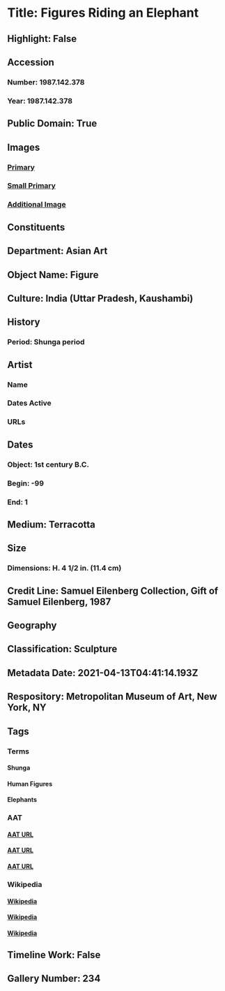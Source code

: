 # Title: Figures Riding an Elephant
## Highlight: False
## Accession
### Number: 1987.142.378
### Year: 1987.142.378
## Public Domain: True
## Images
### [Primary](https://images.metmuseum.org/CRDImages/as/original/1987_142_378_F.jpg)
### [Small Primary](https://images.metmuseum.org/CRDImages/as/web-large/1987_142_378_F.jpg)
### [Additional Image](https://images.metmuseum.org/CRDImages/as/original/1987_142_378_B.jpg)
## Constituents
## Department: Asian Art
## Object Name: Figure
## Culture: India (Uttar Pradesh, Kaushambi)
## History
### Period: Shunga period
## Artist
### Name
### Dates Active
### URLs
## Dates
### Object: 1st century B.C.
### Begin: -99
### End: 1
## Medium: Terracotta
## Size
### Dimensions: H. 4 1/2 in. (11.4 cm)
## Credit Line: Samuel Eilenberg Collection, Gift of Samuel Eilenberg, 1987
## Geography
## Classification: Sculpture
## Metadata Date: 2021-04-13T04:41:14.193Z
## Respository: Metropolitan Museum of Art, New York, NY
## Tags
### Terms
#### Shunga
#### Human Figures
#### Elephants
### AAT
#### [AAT URL](http://vocab.getty.edu/page/aat/300018880)
#### [AAT URL](http://vocab.getty.edu/page/aat/300404114)
#### [AAT URL](http://vocab.getty.edu/page/aat/300250160)
### Wikipedia
#### [Wikipedia]()
#### [Wikipedia]()
#### [Wikipedia]()
## Timeline Work: False
## Gallery Number: 234